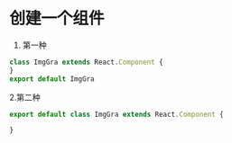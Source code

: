 # 创建一个组件

1. 第一种
```javascript
class ImgGra extends React.Component {
}
export default ImgGra
```
2.第二种
```javascript
export default class ImgGra extends React.Component {

}
```


